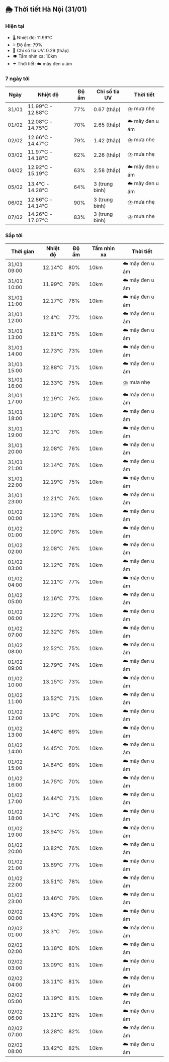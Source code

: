 ## 🌦️ Thời tiết Hà Nội (31/01)

### Hiện tại

- 🌡️ Nhiệt độ: 11.99℃
- 💦 Độ ẩm: 79%
- 🌟 Chỉ số tia UV: 0.29 (thấp)
- 👁️ Tầm nhìn xa: 10km
- ☂️ Thời tiết: ☁️ mây đen u ám

### 7 ngày tới

| Ngày | Nhiệt độ | Độ ẩm | Chỉ số tia UV | Thời tiết |
| --- | --- | --- | --- | --- |
| 31/01 | 11.99℃ - 12.88℃ | 77% | 0.67 (thấp) | ⛈️ mưa nhẹ |
| 01/02 | 12.08℃ - 14.75℃ | 70% | 2.65 (thấp) | ☁️ mây đen u ám |
| 02/02 | 12.66℃ - 14.47℃ | 79% | 1.42 (thấp) | ⛈️ mưa nhẹ |
| 03/02 | 11.97℃ - 14.18℃ | 62% | 2.26 (thấp) | ⛈️ mưa nhẹ |
| 04/02 | 12.92℃ - 15.19℃ | 63% | 2.58 (thấp) | ☁️ mây đen u ám |
| 05/02 | 13.4℃ - 14.28℃ | 64% | 3 (trung bình) | ☁️ mây đen u ám |
| 06/02 | 12.86℃ - 14.14℃ | 90% | 3 (trung bình) | ⛈️ mưa nhẹ |
| 07/02 | 14.26℃ - 17.07℃ | 83% | 3 (trung bình) | ⛈️ mưa nhẹ |

### Sắp tới

| Thời gian | Nhiệt độ | Độ ẩm | Tầm nhìn xa | Thời tiết |
| --- | --- | --- | --- | --- |
| 31/01 09:00 | 12.14℃ | 80% | 10km | ☁️ mây đen u ám |
| 31/01 10:00 | 11.99℃ | 79% | 10km | ☁️ mây đen u ám |
| 31/01 11:00 | 12.17℃ | 78% | 10km | ☁️ mây đen u ám |
| 31/01 12:00 | 12.4℃ | 77% | 10km | ☁️ mây đen u ám |
| 31/01 13:00 | 12.61℃ | 75% | 10km | ☁️ mây đen u ám |
| 31/01 14:00 | 12.73℃ | 73% | 10km | ☁️ mây đen u ám |
| 31/01 15:00 | 12.88℃ | 71% | 10km | ☁️ mây đen u ám |
| 31/01 16:00 | 12.33℃ | 75% | 10km | ⛈️ mưa nhẹ |
| 31/01 17:00 | 12.19℃ | 76% | 10km | ☁️ mây đen u ám |
| 31/01 18:00 | 12.18℃ | 76% | 10km | ☁️ mây đen u ám |
| 31/01 19:00 | 12.1℃ | 76% | 10km | ☁️ mây đen u ám |
| 31/01 20:00 | 12.08℃ | 76% | 10km | ☁️ mây đen u ám |
| 31/01 21:00 | 12.14℃ | 76% | 10km | ☁️ mây đen u ám |
| 31/01 22:00 | 12.19℃ | 75% | 10km | ☁️ mây đen u ám |
| 31/01 23:00 | 12.21℃ | 76% | 10km | ☁️ mây đen u ám |
| 01/02 00:00 | 12.13℃ | 76% | 10km | ☁️ mây đen u ám |
| 01/02 01:00 | 12.09℃ | 76% | 10km | ☁️ mây đen u ám |
| 01/02 02:00 | 12.08℃ | 76% | 10km | ☁️ mây đen u ám |
| 01/02 03:00 | 12.12℃ | 76% | 10km | ☁️ mây đen u ám |
| 01/02 04:00 | 12.11℃ | 77% | 10km | ☁️ mây đen u ám |
| 01/02 05:00 | 12.16℃ | 77% | 10km | ☁️ mây đen u ám |
| 01/02 06:00 | 12.22℃ | 77% | 10km | ☁️ mây đen u ám |
| 01/02 07:00 | 12.32℃ | 76% | 10km | ☁️ mây đen u ám |
| 01/02 08:00 | 12.52℃ | 75% | 10km | ☁️ mây đen u ám |
| 01/02 09:00 | 12.79℃ | 74% | 10km | ☁️ mây đen u ám |
| 01/02 10:00 | 13.15℃ | 73% | 10km | ☁️ mây đen u ám |
| 01/02 11:00 | 13.52℃ | 71% | 10km | ☁️ mây đen u ám |
| 01/02 12:00 | 13.9℃ | 70% | 10km | ☁️ mây đen u ám |
| 01/02 13:00 | 14.46℃ | 69% | 10km | ☁️ mây đen u ám |
| 01/02 14:00 | 14.45℃ | 70% | 10km | ☁️ mây đen u ám |
| 01/02 15:00 | 14.64℃ | 69% | 10km | ☁️ mây đen u ám |
| 01/02 16:00 | 14.75℃ | 70% | 10km | ☁️ mây đen u ám |
| 01/02 17:00 | 14.44℃ | 71% | 10km | ☁️ mây đen u ám |
| 01/02 18:00 | 14.1℃ | 74% | 10km | ☁️ mây đen u ám |
| 01/02 19:00 | 13.94℃ | 75% | 10km | ☁️ mây đen u ám |
| 01/02 20:00 | 13.82℃ | 76% | 10km | ☁️ mây đen u ám |
| 01/02 21:00 | 13.69℃ | 77% | 10km | ☁️ mây đen u ám |
| 01/02 22:00 | 13.51℃ | 78% | 10km | ☁️ mây đen u ám |
| 01/02 23:00 | 13.46℃ | 79% | 10km | ☁️ mây đen u ám |
| 02/02 00:00 | 13.43℃ | 79% | 10km | ☁️ mây đen u ám |
| 02/02 01:00 | 13.3℃ | 79% | 10km | ☁️ mây đen u ám |
| 02/02 02:00 | 13.18℃ | 80% | 10km | ☁️ mây đen u ám |
| 02/02 03:00 | 13.09℃ | 81% | 10km | ☁️ mây đen u ám |
| 02/02 04:00 | 13.11℃ | 81% | 10km | ☁️ mây đen u ám |
| 02/02 05:00 | 13.19℃ | 81% | 10km | ☁️ mây đen u ám |
| 02/02 06:00 | 13.21℃ | 82% | 10km | ☁️ mây đen u ám |
| 02/02 07:00 | 13.28℃ | 82% | 10km | ☁️ mây đen u ám |
| 02/02 08:00 | 13.42℃ | 82% | 10km | ☁️ mây đen u ám |
